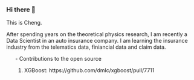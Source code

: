 ### Hi there 👋

This is Cheng.

After spending years on the theoretical physics research, I am recently a Data Scientist in an auto insurance company.
I am learning the insurance industry from the telematics data, finiancial data and claim data. 


<ol>
- Contributions to the open source
<ol>
<li>XGBoost: https://github.com/dmlc/xgboost/pull/7711</li>
</ol>
</ol>

